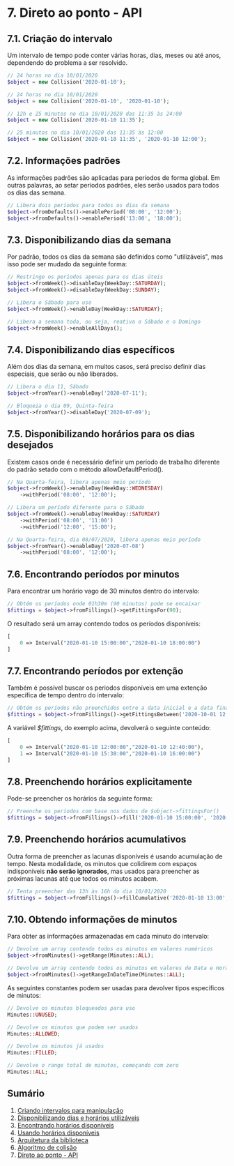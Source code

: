 # 7. Direto ao ponto - API

## 7.1. Criação do intervalo

Um intervalo de tempo pode conter várias horas, dias, meses ou até anos, dependendo do problema a ser resolvido.

```php
// 24 horas no dia 10/01/2020
$object = new Collision('2020-01-10');
```

```php
// 24 horas no dia 10/01/2020
$object = new Collision('2020-01-10', '2020-01-10');
```

```php
// 12h e 25 minutos no dia 10/01/2020 das 11:35 às 24:00
$object = new Collision('2020-01-10 11:35');
```

```php
// 25 minutos no dia 10/01/2020 das 11:35 às 12:00
$object = new Collision('2020-01-10 11:35', '2020-01-10 12:00');
```

## 7.2. Informações padrões

As informações padrões são aplicadas para períodos de forma global.
Em outras palavras, ao setar períodos padrões, eles serão usados para todos os dias
das semana.

```php
// Libera dois períodos para todos os dias da semana
$object->fromDefaults()->enablePeriod('08:00', '12:00');
$object->fromDefaults()->enablePeriod('13:00', '18:00');
```

## 7.3. Disponibilizando dias da semana

Por padrão, todos os dias da semana são definidos como "utilizáveis", mas isso
pode ser mudado da seguinte forma:

```php
// Restringe os períodos apenas para os dias úteis
$object->fromWeek()->disableDay(WeekDay::SATURDAY);
$object->fromWeek()->disableDay(WeekDay::SUNDAY);
```

```php
// Libera o Sábado para uso
$object->fromWeek()->enableDay(WeekDay::SATURDAY);
```

```php
// Libera a semana toda, ou seja, reativa o Sábado e o Domingo
$object->fromWeek()->enableAllDays();
```

## 7.4. Disponibilizando dias específicos

Além dos dias da semana, em muitos casos, será preciso definir dias especiais, que serão ou não liberados.

```php
// Libera o dia 11, Sábado
$object->fromYear()->enableDay('2020-07-11');
```

```php
// Bloqueia o dia 09, Quinta-feira
$object->fromYear()->disableDay('2020-07-09');
```

## 7.5. Disponibilizando horários para os dias desejados

Existem casos onde é necessário definir um período de trabalho diferente do padrão setado com o método allowDefaultPeriod().

```php
// Na Quarta-feira, libera apenas meio período
$object->fromWeek()->enableDay(WeekDay::WEDNESDAY)
    ->withPeriod('08:00', '12:00');
```

```php
// Libera um período diferente para o Sábado
$object->fromWeek()->enableDay(WeekDay::SATURDAY)
    ->withPeriod('08:00', '11:00')
    ->withPeriod('12:00', '15:00');
```

```php
// Na Quarta-feira, dia 08/07/2020, libera apenas meio período
$object->fromYear()->enableDay('2020-07-08')
    ->withPeriod('08:00', '12:00');
```

## 7.6. Encontrando períodos por minutos

Para encontrar um horário vago de 30 minutos dentro do intervalo:

```php
// Obtém os períodos onde 01h30m (90 minutos) pode se encaixar
$fittings = $object->fromFillings()->getFittingsFor(90);
```

O resultado será um array contendo todos os períodos disponíveis:

```php
[
    0 => Interval("2020-01-10 15:00:00","2020-01-10 18:00:00")
]
```

## 7.7. Encontrando períodos por extenção

Também é possível buscar os periodos disponíveis em uma extenção específica de tempo dentro do intervalo:

```php
// Obtém os períodos não preenchidos entre a data inicial e a data final
$fittings = $object->fromFillings()->getFittingsBetween('2020-10-01 12:00', '2020-10-01 16:00');
```

A variável *$fittings*, do exemplo acima, devolverá o seguinte conteúdo:

```php
[
    0 => Interval("2020-01-10 12:00:00","2020-01-10 12:40:00"),
    1 => Interval("2020-01-10 15:30:00","2020-01-10 16:00:00")
]
```

## 7.8. Preenchendo horários explicitamente

Pode-se preencher os horários da seguinte forma:

```php
// Preenche os períodos com base nos dados de $object->fittingsFor()
$fittings = $object->fromFillings()->fill('2020-01-10 15:00:00', '2020-01-10 18:00:00');
```

## 7.9. Preenchendo horários acumulativos

Outra forma de preencher as lacunas disponíveis é usando acumulação de tempo. Nesta modalidade, os minutos que colidirem com espaços indisponíveis **não serão ignorados**, mas usados para preencher as próximas lacunas até que todos os minutos acabem.

```php
// Tenta preencher das 13h às 16h do dia 10/01/2020
$fittings = $object->fromFillings()->fillCumulative('2020-01-10 13:00', '2020-01-10 16:00');
```

## 7.10. Obtendo informações de minutos

Para obter as informações armazenadas em cada minuto do intervalo:

```php
// Devolve um array contendo todos os minutos em valores numéricos
$object->fromMinutes()->getRange(Minutes::ALL);
```

```php
// Devolve um array contendo todos os minutos em valores de Data e Hora
$object->fromMinutes()->getRangeInDateTime(Minutes::ALL);
```

As seguintes constantes podem ser usadas para devolver tipos específicos de minutos:

```php
// Devolve os minutos bloqueados para uso
Minutes::UNUSED;
```

```php
// Devolve os minutos que podem ser usados
Minutes::ALLOWED;
```

```php
// Devolve os minutos já usados
Minutes::FILLED;
```

```php
// Devolve o range total de minutos, começando com zero
Minutes::ALL;
```

## Sumário

1. [Criando intervalos para manipulação](ranges.md)
2. [Disponibilizando dias e horários utilizáveis](allowance.md)
3. [Encontrando horários disponíveis](search.md)
4. [Usando horários disponíveis](fitting.md)
5. [Arquitetura da biblioteca](architecture.md)
6. [Algoritmo de colisão](minutes.md)
7. [Direto ao ponto - API](api.md)
